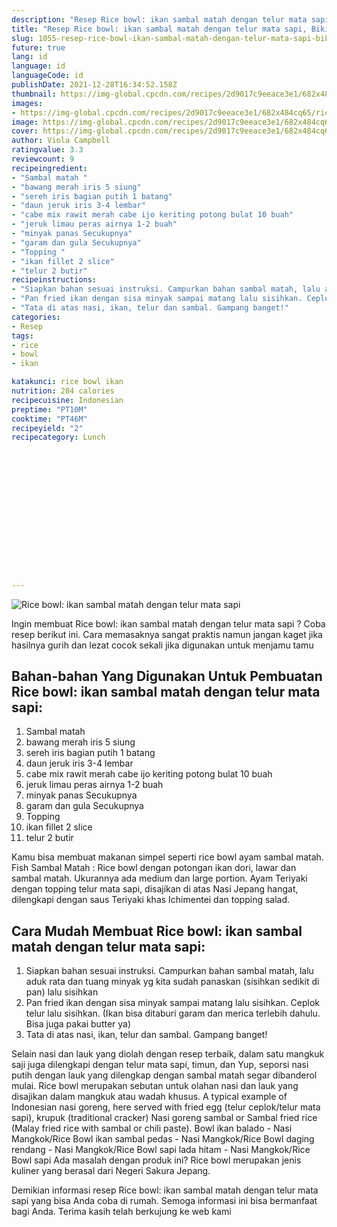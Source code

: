 ```yaml
---
description: "Resep Rice bowl: ikan sambal matah dengan telur mata sapi, Bikin Ngiler"
title: "Resep Rice bowl: ikan sambal matah dengan telur mata sapi, Bikin Ngiler"
slug: 1055-resep-rice-bowl-ikan-sambal-matah-dengan-telur-mata-sapi-bikin-ngiler
future: true
lang: id
language: id
languageCode: id
publishDate: 2021-12-28T16:34:52.158Z 
thumbnail: https://img-global.cpcdn.com/recipes/2d9017c9eeace3e1/682x484cq65/rice-bowl-ikan-sambal-matah-dengan-telur-mata-sapi-foto-resep-utama.png
images:
- https://img-global.cpcdn.com/recipes/2d9017c9eeace3e1/682x484cq65/rice-bowl-ikan-sambal-matah-dengan-telur-mata-sapi-foto-resep-utama.png
image: https://img-global.cpcdn.com/recipes/2d9017c9eeace3e1/682x484cq65/rice-bowl-ikan-sambal-matah-dengan-telur-mata-sapi-foto-resep-utama.png
cover: https://img-global.cpcdn.com/recipes/2d9017c9eeace3e1/682x484cq65/rice-bowl-ikan-sambal-matah-dengan-telur-mata-sapi-foto-resep-utama.png
author: Viola Campbell
ratingvalue: 3.3
reviewcount: 9
recipeingredient:
- "Sambal matah "
- "bawang merah iris 5 siung"
- "sereh iris bagian putih 1 batang"
- "daun jeruk iris 3-4 lembar"
- "cabe mix rawit merah cabe ijo keriting potong bulat 10 buah"
- "jeruk limau peras airnya 1-2 buah"
- "minyak panas Secukupnya"
- "garam dan gula Secukupnya"
- "Topping "
- "ikan fillet 2 slice"
- "telur 2 butir"
recipeinstructions:
- "Siapkan bahan sesuai instruksi. Campurkan bahan sambal matah, lalu aduk rata dan tuang minyak yg kita sudah panaskan (sisihkan sedikit di pan) lalu sisihkan"
- "Pan fried ikan dengan sisa minyak sampai matang lalu sisihkan. Ceplok telur lalu sisihkan. (Ikan bisa ditaburi garam dan merica terlebih dahulu. Bisa juga pakai butter ya)"
- "Tata di atas nasi, ikan, telur dan sambal. Gampang banget!"
categories:
- Resep
tags:
- rice
- bowl
- ikan

katakunci: rice bowl ikan 
nutrition: 284 calories
recipecuisine: Indonesian
preptime: "PT10M"
cooktime: "PT46M"
recipeyield: "2"
recipecategory: Lunch


     
    
    
    
    
    
    
    
    
    
    
      
    
---
```



![Rice bowl: ikan sambal matah dengan telur mata sapi](https://img-global.cpcdn.com/recipes/2d9017c9eeace3e1/682x484cq65/rice-bowl-ikan-sambal-matah-dengan-telur-mata-sapi-foto-resep-utama.png)

Ingin membuat Rice bowl: ikan sambal matah dengan telur mata sapi ? Coba resep berikut ini. Cara memasaknya sangat praktis namun jangan kaget jika hasilnya gurih dan lezat cocok sekali jika digunakan untuk menjamu tamu

<!--inarticleads1-->

## Bahan-bahan Yang Digunakan Untuk Pembuatan Rice bowl: ikan sambal matah dengan telur mata sapi:

1. Sambal matah 
1. bawang merah iris 5 siung
1. sereh iris bagian putih 1 batang
1. daun jeruk iris 3-4 lembar
1. cabe mix rawit merah cabe ijo keriting potong bulat 10 buah
1. jeruk limau peras airnya 1-2 buah
1. minyak panas Secukupnya
1. garam dan gula Secukupnya
1. Topping 
1. ikan fillet 2 slice
1. telur 2 butir

Kamu bisa membuat makanan simpel seperti rice bowl ayam sambal matah. Fish Sambal Matah : Rice bowl dengan potongan ikan dori, lawar dan sambal matah. Ukurannya ada medium dan large portion. Ayam Teriyaki dengan topping telur mata sapi, disajikan di atas Nasi Jepang hangat, dilengkapi dengan saus Teriyaki khas Ichimentei dan topping salad. 

<!--inarticleads2-->

## Cara Mudah Membuat Rice bowl: ikan sambal matah dengan telur mata sapi:

1. Siapkan bahan sesuai instruksi. Campurkan bahan sambal matah, lalu aduk rata dan tuang minyak yg kita sudah panaskan (sisihkan sedikit di pan) lalu sisihkan
1. Pan fried ikan dengan sisa minyak sampai matang lalu sisihkan. Ceplok telur lalu sisihkan. (Ikan bisa ditaburi garam dan merica terlebih dahulu. Bisa juga pakai butter ya)
1. Tata di atas nasi, ikan, telur dan sambal. Gampang banget!


Selain nasi dan lauk yang diolah dengan resep terbaik, dalam satu mangkuk saji juga dilengkapi dengan telur mata sapi, timun, dan Yup, seporsi nasi putih dengan lauk yang dilengkap dengan sambal matah segar dibanderol mulai. Rice bowl merupakan sebutan untuk olahan nasi dan lauk yang disajikan dalam mangkuk atau wadah khusus. A typical example of Indonesian nasi goreng, here served with fried egg (telur ceplok/telur mata sapi), krupuk (traditional cracker) Nasi goreng sambal or Sambal fried rice (Malay fried rice with sambal or chili paste). Bowl ikan balado - Nasi Mangkok/Rice Bowl ikan sambal pedas - Nasi Mangkok/Rice Bowl daging rendang - Nasi Mangkok/Rice Bowl sapi lada hitam - Nasi Mangkok/Rice Bowl sapi Ada masalah dengan produk ini? Rice bowl merupakan jenis kuliner yang berasal dari Negeri Sakura Jepang. 

Demikian informasi  resep Rice bowl: ikan sambal matah dengan telur mata sapi   yang bisa Anda coba di rumah. Semoga informasi ini bisa bermanfaat bagi Anda. Terima kasih telah berkujung ke web kami
